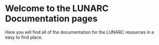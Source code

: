 # Welcome to the LUNARC Documentation pages

Here you will find all of the documentation for the LUNARC resources in a easy to find place.

